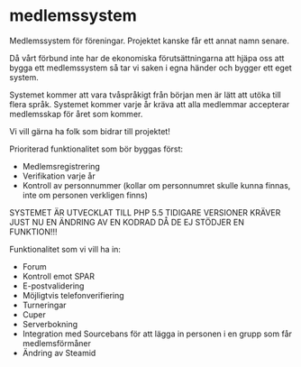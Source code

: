 medlemssystem
=============

Medlemssystem för föreningar.
Projektet kanske får ett annat namn senare.

Då vårt förbund inte har de ekonomiska förutsättningarna att hjäpa oss att bygga ett medlemssystem så tar vi saken i egna händer och bygger ett eget system.

Systemet kommer att vara tvåspråkigt från början men är lätt att utöka till flera språk. Systemet kommer varje år kräva att alla medlemmar accepterar medlemsskap för året som kommer.

Vi vill gärna ha folk som bidrar till projektet!

Prioriterad funktionalitet som bör byggas först:
  * Medlemsregistrering
  * Verifikation varje år
  * Kontroll av personnummer (kollar om personnumret skulle kunna finnas, inte om personen verkligen finns)


SYSTEMET ÄR UTVECKLAT TILL PHP 5.5
TIDIGARE VERSIONER KRÄVER JUST NU EN ÄNDRING AV EN KODRAD DÅ DE EJ STÖDJER EN FUNKTION!!!


Funktionalitet som vi vill ha in:

  * Forum
  * Kontroll emot SPAR
  * E-postvalidering
  * Möjligtvis telefonverifiering
  * Turneringar
  * Cuper
  * Serverbokning
  * Integration med Sourcebans för att lägga in personen i en grupp som får medlemsförmåner
  * Ändring av Steamid

